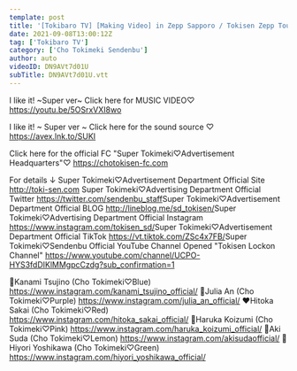 ```yaml
---
template: post
title: '[Tokibaro TV] [Making Video] in Zepp Sapporo / Tokisen Zepp Tour 2021 epi.139'
date: 2021-09-08T13:00:12Z
tag: ['Tokibaro TV']
category: ['Cho Tokimeki Sendenbu']
author: auto 
videoID: DN9AVt7d01U
subTitle: DN9AVt7d01U.vtt
---
```

I like it! ~Super ver~ Click here for MUSIC VIDEO♡
https://youtu.be/5OSrxVXI8wo

I like it! ~ Super ver ~ Click here for the sound source ♡
https://avex.lnk.to/SUKI

Click here for the official FC "Super Tokimeki♡Advertisement Headquarters"♡
https://chotokisen-fc.com​

For details ↓
Super Tokimeki♡Advertisement Department Official Site
http://toki-sen.com​
Super Tokimeki♡Advertising Department Official Twitter
https://twitter.com/sendenbu_staff​
Super Tokimeki♡Advertisement Department Official BLOG
http://lineblog.me/sd_tokisen/​
Super Tokimeki♡Advertising Department Official Instagram
https://www.instagram.com/tokisen_sd/​
Super Tokimeki♡Advertisement Department Official TikTok
https://vt.tiktok.com/ZSc4x7FB/​
Super Tokimeki♡Sendenbu Official YouTube Channel Opened
"Tokisen Lockon Channel"
https://www.youtube.com/channel/UCPO-HYS3fdDIKlMMgpcCzdg?sub_confirmation=1

💙Kanami Tsujino (Cho Tokimeki♡Blue) https://www.instagram.com/kanami_tsujino_official/
💜Julia An (Cho Tokimeki♡Purple) https://www.instagram.com/julia_an_official/
❤️Hitoka Sakai (Cho Tokimeki♡Red) https://www.instagram.com/hitoka_sakai_official/
💖Haruka Koizumi (Cho Tokimeki♡Pink) https://www.instagram.com/haruka_koizumi_official/
💛Aki Suda (Cho Tokimeki♡Lemon) https://www.instagram.com/akisudaofficial/
💚Hiyori Yoshikawa (Cho Tokimeki♡Green) https://www.instagram.com/hiyori_yoshikawa_official/